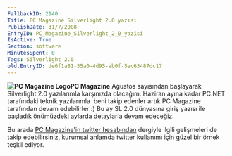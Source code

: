 ```yaml
---
FallbackID: 2140
Title: PC Magazine Silverlight 2.0 yazısı
PublishDate: 31/7/2008
EntryID: PC_Magazine_Silverlight_2_0_yazisi
IsActive: True
Section: software
MinutesSpent: 0
Tags: Silverlight 2.0
old.EntryID: de6f1a81-35a0-4d95-ab0f-5ec63487dc17
---
```

**![PC Magazine
Logo](media/PC_Magazine_Silverlight_2_0_yazisi/pcmag_logo.gif)PC
Magazine** Ağustos sayısından başlayarak Silverlight 2.0 yazılarımla
karşınızda olacağım. Haziran ayına kadar PC.NET tarafındaki teknik
yazılarımla  beni takip edenler artık PC Magazine tarafından devam
edebilirler :) Bu ay SL 2.0 dünyasına giriş yazısı ile başladık
önümüzdeki aylarda detaylarla devam edeceğiz.

Bu arada [PC Magazine'in twitter
hesabından](http://twitter.com/pcmagturkiye) dergiyle ilgili gelişmeleri
de takip edebilirsiniz, kurumsal anlamda twitter kullanımı için güzel
bir örnek teşkil ediyor.


